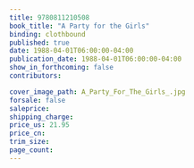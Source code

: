 ```yaml
---
title: 9780811210508
book_title: "A Party for the Girls"
binding: clothbound
published: true
date: 1988-04-01T06:00:00-04:00
publication_date: 1988-04-01T06:00:00-04:00
show_in_forthcoming: false
contributors:

cover_image_path: A_Party_For_The_Girls_.jpg
forsale: false
saleprice:
shipping_charge:
price_us: 21.95
price_cn:
trim_size:
page_count:
---
```


